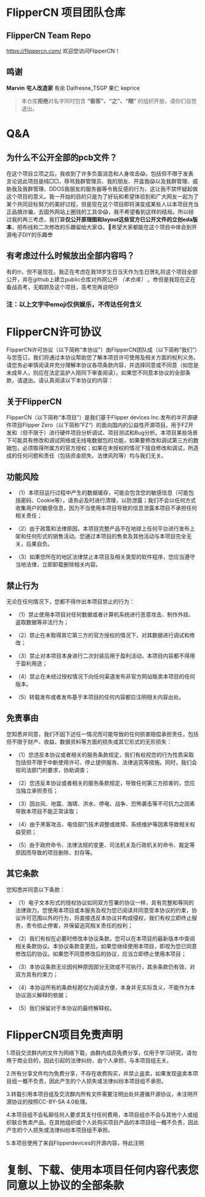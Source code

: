 # FlipperCN 项目团队仓库
## FlipperCN Team Repo

https://flippercn.com/
欢迎您访问FlipperCN！

## 鸣谢
**Marvin**  **宅人改造家** 有余 Daifresne_TSGP 果仁 keprice
> 本仓库**拒绝**对名字同时包含 **“极客”、“之”、“眼”** 的组织开放，请你们自觉退出。
# Q&A
## 为什么不公开全部的pcb文件？
在这个项目立项之后，我收到了许多负面消息和人身攻击😱，包括但不限于发表言论说此项目是纯□□，辱骂我群管理员、我的朋友、开盒我😱以及我群管理、威胁我及我群管理、DDOS我朋友的服务器等令我反感的行为，这让我不禁怀疑起做这个项目的意义。我一开始的目的只是为了好玩和希望体验到和广大网友一起为了某个共同目标努力的美好过程，但是现在这个项目即将演变成某些人以本项目充当正品搞诈骗，去国外网站上圈钱的工具😰😱，我不希望看到这样的结局。所以经过我的再三考虑，我打算**仅公开原理图和layout这些官方已公开文件的立创eda版本**，把布线和二次修改的乐趣留给大家😋。🤗希望大家都能在这个项目中体会到开源电子DIY的乐趣😎

## 有考虑过什么时候放出全部内容吗？
有的🤓，但不是现在。我正在考虑在我18岁生日当天作为生日贺礼将这个项目全部公开，并在github上建立public仓库对外网公开 *（本仓库）* 。😎但是我现在正在备战高考，无暇顾及这个项目，高考完再说吧😥

### 注：以上文字中emoji**仅供娱乐**，不传达任何含义




# FlipperCN许可协议

FlipperCN许可协议（以下简称“本协议”）由FlipperCN团队成（以下简称“我们”）与您签订。我们将通过本协议帮助您了解本项目许可使用及相关方面的权利义务。请您务必审慎阅读并充分理解本协议各项条款内容，并选择同意或不同意（如您是未成年人，则应在法定监护人陪同下审查阅读）。如果您不同意本协议的全部条款，请退出。请认真阅读以下本协议的内容：

## 关于FlipperCN
FlipperCN（以下简称“本项目”）是我们基于Flipper devices Inc.发布的半开源硬件项目Flipper Zero（以下简称”FZ“）的面向国内的公益性开源项目。用于FZ开发和（但不限于）进行硬件项目分析调试、项目测试和Bug分析。本项目某些场景下可能具有修改和调试网络或无线电数据包的功能，如果要修改和调试第三方的数据包，必须取得所属方的官方授权；如果在未授权的情况下擅自修改和调试，所造成的任何问题和责任（包括资金损失、法律风险等）均与我们无关。

## 功能风险
- （1）本项目运行过程中产生的数据缓存，可能会包含您的敏感信息（可能包括密码、Cookie等），请务必及时进行清理，以防泄露；我们不会以任何方式收集用户的敏感信息，因为不当使用本项目导致的信息泄露本项目不承担任何相关责任；

- （2）由于政策和法律原因，本项目完整产品不在地球上任何平台进行发布上架和任何形式的销售活动。您通过本项目的售卖及其他活动与本项目完全无关，后果自负。

- （3）如果您所在的地区法律禁止本项目及相关类型的软件程序，您应当遵守当地法律，立即卸载删除相关内容。

## 禁止行为
无论在任何情况下，您都不得作出本项目禁止的行为：
- （1）禁止使用本项目对任何数据或者计算机系统进行恶意攻击、制作外挂、盗取数据等非法行为；

- （2）禁止在未取得其它第三方的官方授权的情况下，对其数据进行调试和修改；

- （3）禁止对本项目本身进行二次封装后用于盈利活动，本项目内容都不得用于盈利用途；

- （4）禁止在未经过授权情况下向任何渠道发布非官方网站贩卖本项目的任何版本。

- （5）转载发布或者发布基于本项目的任何内容都应注明相关内容出处。

## 免责事由
您知悉并同意，我们不因下述任一情况而可能导致的任何损害赔偿承担责任，包括但不限于财产、收益、数据资料等方面的损失或其它形式的无形损失：
- （1）您违反本协议或者相关的服务条款规定，我们有权视您的行为性质采取包括但不限于中断使用许可、停止提供服务、法律追究等措施。同时，我们会视司法部门的要求，协助调查；

- （2）您违反本协议或者相关的服务条款规定，导致任何第三方损害的，您应当独立承担责任；

- （3）因台风、地震、海啸、洪水、停电、战争、恐怖袭击等不可抗力之因素导致本项目不能正常读取；

- （4）由于黑客攻击、电信部门技术调整或故障、系统维护等因素导致相关权益受损；

- （5）由于政府命令、法律法规的变更、司法机关及行政机关的命令、裁定等原因而导致的项目删除、封存等。

## 其它条款
您知悉并同意以下条款：

- （1）电子文本形式的授权协议如同双方签署的协议一样，具有完整和等同的法律效力。您使用本项目或本服务及视为您已阅读并同意受本协议的约束，协议许可范围以外的行为，将直接违反本协议并构成侵权，我们有权立即终止服务，责令损止停害，并保留追究相关责任的权利；

- （2）我们有权在必要时修改本协议条款。您可以在本项目的最新版本中查阅相关条款协议。本协议条款变更后，如果您继续使用本项目，即视为您已同意修改后的协议。如果您不同意修改后的协议，应当立即停止使用本项目；

- （3）本协议条款无论因何种原因部分无效或不可执行，其余条款仍有效，对双方具有约束力；

- （4）本协议所有的条款标题仅为阅读方便，本身并无实际含义，不能作为本协议涵义解释的依据；

- （5）我们保留对于本协议的最终解释权。


# FlipperCN项目免责声明
1.项目交流群内的文件为网络下载，由群内成员免费分享，仅用于学习研究，请勿用于商业目的，因此引起的法律纠纷，由个人承担，与本项目组无关。

2.所有分享文件均为免费分享，不存在收费购买，并禁止盗卖，如果发现盗卖本项目组一概不负责，因此产生的个人损失或法律纠纷本项目组不承担。

3.转载引用本项目组及交流群内所有文件需要注明出处并遵循开源协议，未注明开源协议的按照CC-BY-SA 4.0处理。

4.本项目组不会私聊任何人要求其支付任何费用，本项目组亦不会与其他个人或组织联合售卖产品，在其他组织或个人处购买项目产品的本项目组一概不负责，因此产生的个人损失或法律纠纷本项目组不承担。

5.本项目使用了来自Flipperdevices的开源内容，特此注明


# 复制、下载、使用本项目任何内容代表您同意以上协议的全部条款

